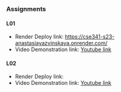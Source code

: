 ### Assignments

#### L01 
* Render Deploy link: https://cse341-s23-anastasiayazvinskaya.onrender.com/
* Video Demonstration link: [Youtube link](https://www.youtube.com/)

#### L02 
* Render Deploy link:
* Video Demonstration link: [Youtube link]()
